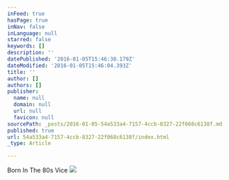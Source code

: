 ```yaml
---
inFeed: true
hasPage: true
inNav: false
inLanguage: null
starred: false
keywords: []
description: ''
datePublished: '2016-01-05T15:46:30.179Z'
dateModified: '2016-01-05T15:46:04.393Z'
title: ''
author: []
authors: []
publisher:
  name: null
  domain: null
  url: null
  favicon: null
sourcePath: _posts/2016-01-05-54a533a4-7157-4ccb-8327-22f068c6138f.md
published: true
url: 54a533a4-7157-4ccb-8327-22f068c6138f/index.html
_type: Article

---
```

Born In The 80s Vice
![](https://the-grid-user-content.s3-us-west-2.amazonaws.com/64314535-418b-40a7-b20a-47032e4bc0b2.jpg)
